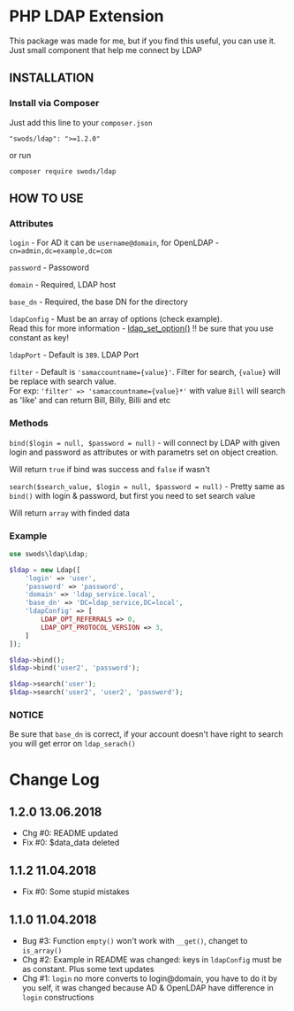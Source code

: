 PHP LDAP Extension
============================

This package was made for me, but if you find this useful, you can use it.
Just small component that help me connect by LDAP

INSTALLATION
------------

### Install via Composer

Just add this line to your `composer.json`

~~~
"swods/ldap": ">=1.2.0"
~~~

or run

~~~
composer require swods/ldap
~~~

HOW TO USE
------------

### Attributes

`login` - For AD it can be `username@domain`, for OpenLDAP - `cn=admin,dc=example,dc=com`  

`password` - Passoword  

`domain` - Required, LDAP host  

`base_dn` - Required, the base DN for the directory  

`ldapConfig` - Must be an array of options (check example).  
Read this for more information - [ldap_set_option()](http://php.net/manual/en/function.ldap-set-option.php) !! be sure that you use constant as key!  

`ldapPort` - Default is `389`. LDAP Port  

`filter` - Default is `'samaccountname={value}'`. Filter for search, `{value}` will be replace with search value.  
For exp: `'filter' => 'samaccountname={value}*'` with value `Bill` will search as 'like' and can return Bill, Billy, Billi and etc

### Methods

`bind($login = null, $password = null)` - will connect by LDAP with given login and password as attributes or with parametrs set on object creation.  

Will return `true` if bind was success and `false` if wasn't


`search($search_value, $login = null, $password = null)` - Pretty same as `bind()` with login & password, but first you need to set search value

Will return `array` with finded data

### Example

```php
use swods\ldap\Ldap;

$ldap = new Ldap([
    'login' => 'user',
    'password' => 'password',
    'domain' => 'ldap_service.local',
    'base_dn' => 'DC=ldap_service,DC=local',
    'ldapConfig' => [
        LDAP_OPT_REFERRALS => 0,
        LDAP_OPT_PROTOCOL_VERSION => 3,
    ]
]);

$ldap->bind();
$ldap->bind('user2', 'password');

$ldap->search('user');
$ldap->search('user2', 'user2', 'password');
```

### NOTICE

Be sure that `base_dn` is correct, if your account doesn't have right to search you will get error on `ldap_serach()`

Change Log
==========================

1.2.0 13.06.2018
-----------------------

- Chg #0: README updated
- Fix #0: $data_data deleted

1.1.2 11.04.2018
-----------------------

- Fix #0: Some stupid mistakes

1.1.0 11.04.2018
-----------------------

- Bug #3: Function `empty()` won't work with `__get()`, changet to `is_array()`
- Chg #2: Example in README was changed: keys in `ldapConfig` must be as constant. Plus some text updates
- Chg #1: `login` no more converts to login@domain, you have to do it by you self, it was changed because AD & OpenLDAP have difference in `login` constructions


